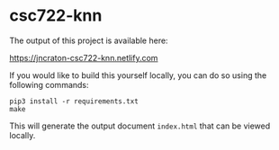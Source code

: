 # csc722-knn

The output of this project is available here:

https://jncraton-csc722-knn.netlify.com

If you would like to build this yourself locally, you can do so using the following commands:

    pip3 install -r requirements.txt
    make

This will generate the output document `index.html` that can be viewed locally.


